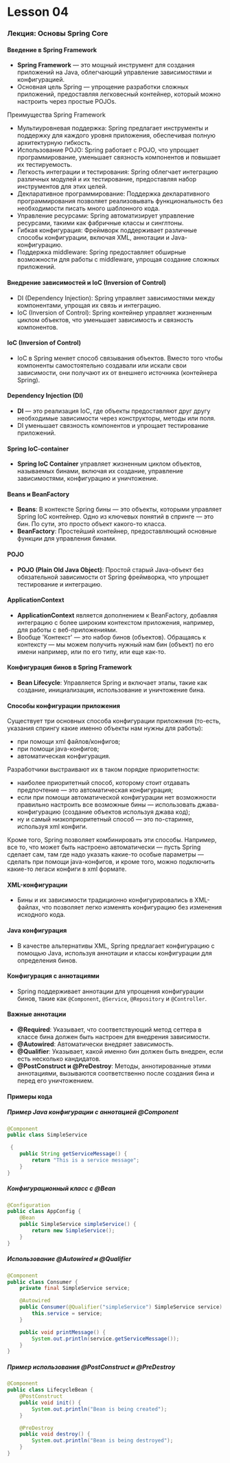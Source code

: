 # Lesson 04


### Лекция: Основы Spring Core

#### Введение в Spring Framework
- **Spring Framework** — это мощный инструмент для создания приложений на Java, облегчающий управление зависимостями и конфигурацией.
- Основная цель Spring — упрощение разработки сложных приложений, предоставляя легковесный контейнер, который можно настроить через простые POJOs.

Преимущества Spring Framework

- Мультиуровневая поддержка: Spring предлагает инструменты и поддержку для каждого уровня приложения, обеспечивая полную архитектурную гибкость.
- Использование POJO: Spring работает с POJO, что упрощает программирование, уменьшает связность компонентов и повышает их тестируемость.
- Легкость интеграции и тестирования: Spring облегчает интеграцию различных модулей и их тестирование, предоставляя набор инструментов для этих целей.
- Декларативное программирование: Поддержка декларативного программирования позволяет реализовывать функциональность без необходимости писать много шаблонного кода.
- Управление ресурсами: Spring автоматизирует управление ресурсами, такими как фабричные классы и синглтоны.
- Гибкая конфигурация: Фреймворк поддерживает различные способы конфигурации, включая XML, аннотации и Java-конфигурацию.
- Поддержка middleware: Spring предоставляет обширные возможности для работы с middleware, упрощая создание сложных приложений.

#### Внедрение зависимостей и IoC (Inversion of Control)

- DI (Dependency Injection): Spring управляет зависимостями между компонентами, упрощая их связь и интеграцию.
- IoC (Inversion of Control): Spring контейнер управляет жизненным циклом объектов, что уменьшает зависимость и связность компонентов.

#### IoC (Inversion of Control)
- IoC в Spring меняет способ связывания объектов. Вместо того чтобы компоненты самостоятельно создавали или искали свои зависимости, они получают их от внешнего источника (контейнера Spring).

#### Dependency Injection (DI)
- **DI** — это реализация IoC, где объекты предоставляют друг другу необходимые зависимости через конструкторы, методы или поля.
- DI уменьшает связность компонентов и упрощает тестирование приложений.

#### Spring IoC-container
- **Spring IoC Container** управляет жизненным циклом объектов, называемых бинами, включая их создание, управление зависимостями, конфигурацию и уничтожение.

#### Beans и BeanFactory
- **Beans**: В контексте Spring бины — это объекты, которыми управляет Spring IoC контейнер. Одно из ключевых понятий в спринге — это бин. По сути, это просто объект какого-то класса.
- **BeanFactory**: Простейший контейнер, предоставляющий основные функции для управления бинами.

#### POJO
- **POJO (Plain Old Java Object)**: Простой старый Java-объект без обязательной зависимости от Spring фреймворка, что упрощает тестирование и интеграцию.

#### ApplicationContext
- **ApplicationContext** является дополнением к BeanFactory, добавляя интеграцию с более широким контекстом приложения, например, для работы с веб-приложениями.
- Вообще 'Контекст' — это набор бинов (объектов). Обращаясь к контексту — мы можем получить нужный нам бин (объект) по его имени например, или по его типу, или еще как-то.

#### Конфигурация бинов в Spring Framework
- **Bean Lifecycle**: Управляется Spring и включает этапы, такие как создание, инициализация, использование и уничтожение бина.

#### Способы конфигурации приложения
Существует три основных способа конфигурации приложения (то-есть, указания спрингу какие именно объекты нам нужны для работы):

- при помощи xml файлов/конфигов;
- при помощи java-конфигов;
- автоматическая конфигурация.

Разработчики  выстраивают их в таком порядке приоритетности:

- наиболее приоритетный способ, которому стоит отдавать предпочтение — это автоматическая конфигурация;
- если при помощи автоматической конфигурации нет возможности правильно настроить все возможные бины — использовать джава-конфигурацию (создание объектов используя джава код);
- ну и самый низкоприоритетный способ — это по-старинке, используя xml конфиги.

Кроме того, Spring позволяет комбинировать эти способы. Например, все то, что может быть настроено автоматически — пусть Spring сделает сам, там где надо указать какие-то особые параметры — сделать при помощи java-конфигов, и кроме того, можно подключить какие-то легаси конфиги в xml формате.

#### XML-конфигурации
- Бины и их зависимости традиционно конфигурировались в XML-файлах, что позволяет легко изменять конфигурацию без изменения исходного кода.

#### Java конфигурация
- В качестве альтернативы XML, Spring предлагает конфигурацию с помощью Java, используя аннотации и классы конфигурации для определения бинов.

#### Конфигурация с аннотациями
- Spring поддерживает аннотации для упрощения конфигурации бинов, такие как `@Component`, `@Service`, `@Repository` и `@Controller`.

#### Важные аннотации
- **@Required**: Указывает, что соответствующий метод сеттера в классе бина должен быть настроен для внедрения зависимости.
- **@Autowired**: Автоматически внедряет зависимость.
- **@Qualifier**: Указывает, какой именно бин должен быть внедрен, если есть несколько кандидатов.
- **@PostConstruct и @PreDestroy**: Методы, аннотированные этими аннотациями, вызываются соответственно после создания бина и перед его уничтожением.

#### Примеры кода

##### Пример Java конфигурации с аннотацией @Component
```java
@Component
public class SimpleService

 {
    public String getServiceMessage() {
        return "This is a service message";
    }
}
```

##### Конфигурационный класс с @Bean
```java
@Configuration
public class AppConfig {
    @Bean
    public SimpleService simpleService() {
        return new SimpleService();
    }
}
```

##### Использование @Autowired и @Qualifier
```java
@Component
public class Consumer {
    private final SimpleService service;

    @Autowired
    public Consumer(@Qualifier("simpleService") SimpleService service) {
        this.service = service;
    }

    public void printMessage() {
        System.out.println(service.getServiceMessage());
    }
}
```

##### Пример использования @PostConstruct и @PreDestroy
```java
@Component
public class LifecycleBean {
    @PostConstruct
    public void init() {
        System.out.println("Bean is being created");
    }

    @PreDestroy
    public void destroy() {
        System.out.println("Bean is being destroyed");
    }
}
```
    

